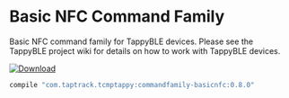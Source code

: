 # Basic NFC Command Family
Basic NFC command family for TappyBLE devices. Please see the TappyBLE project wiki for details on how
to work with TappyBLE devices.

[ ![Download](https://api.bintray.com/packages/taptrack/maven/commandfamily-basicnfc/images/download.svg) ](https://bintray.com/taptrack/maven/commandfamily-basicnfc/_latestVersion)

```groovy
compile "com.taptrack.tcmptappy:commandfamily-basicnfc:0.8.0"
```

